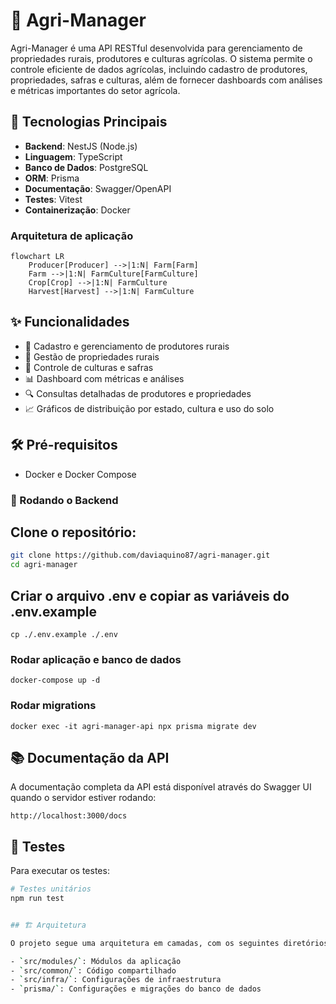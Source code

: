 # 🌱 Agri-Manager

Agri-Manager é uma API RESTful desenvolvida para gerenciamento de propriedades rurais, produtores e culturas agrícolas. O sistema permite o controle eficiente de dados agrícolas, incluindo cadastro de produtores, propriedades, safras e culturas, além de fornecer dashboards com análises e métricas importantes do setor agrícola.

## 🚀 Tecnologias Principais

- **Backend**: NestJS (Node.js)
- **Linguagem**: TypeScript
- **Banco de Dados**: PostgreSQL
- **ORM**: Prisma
- **Documentação**: Swagger/OpenAPI
- **Testes**: Vitest
- **Containerização**: Docker

### Arquitetura de aplicação
```mermaid
flowchart LR
    Producer[Producer] -->|1:N| Farm[Farm]
    Farm -->|1:N| FarmCulture[FarmCulture]
    Crop[Crop] -->|1:N| FarmCulture
    Harvest[Harvest] -->|1:N| FarmCulture
```

## ✨ Funcionalidades

- 📝 Cadastro e gerenciamento de produtores rurais
- 🏡 Gestão de propriedades rurais
- 🌾 Controle de culturas e safras
- 📊 Dashboard com métricas e análises
- 🔍 Consultas detalhadas de produtores e propriedades
- 📈 Gráficos de distribuição por estado, cultura e uso do solo

## 🛠️ Pré-requisitos

- Docker e Docker Compose


### 🎲 Rodando o Backend


## Clone o repositório:
```bash
git clone https://github.com/daviaquino87/agri-manager.git
cd agri-manager
```

## Criar o arquivo .env e copiar as variáveis do .env.example
```=shell
cp ./.env.example ./.env
```

### Rodar aplicação e banco de dados
```=shell
docker-compose up -d 
```

### Rodar migrations
```=shell
docker exec -it agri-manager-api npx prisma migrate dev
```

## 📚 Documentação da API

A documentação completa da API está disponível através do Swagger UI quando o servidor estiver rodando:

```
http://localhost:3000/docs
```

## 🧪 Testes

Para executar os testes:

```bash
# Testes unitários
npm run test


## 🏗️ Arquitetura

O projeto segue uma arquitetura em camadas, com os seguintes diretórios principais:

- `src/modules/`: Módulos da aplicação
- `src/common/`: Código compartilhado
- `src/infra/`: Configurações de infraestrutura
- `prisma/`: Configurações e migrações do banco de dados

